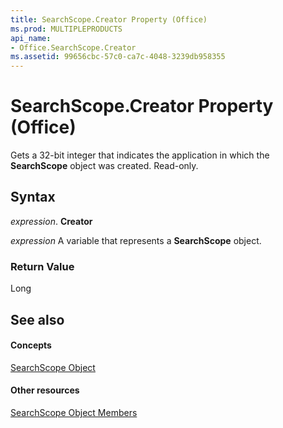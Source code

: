 ```yaml
---
title: SearchScope.Creator Property (Office)
ms.prod: MULTIPLEPRODUCTS
api_name:
- Office.SearchScope.Creator
ms.assetid: 99656cbc-57c0-ca7c-4048-3239db958355
---
```



# SearchScope.Creator Property (Office)

Gets a 32-bit integer that indicates the application in which the  **SearchScope** object was created. Read-only.


## Syntax

 _expression_. **Creator**

 _expression_ A variable that represents a **SearchScope** object.


### Return Value

Long


## See also


#### Concepts


[SearchScope Object](searchscope-object-office.md)
#### Other resources


[SearchScope Object Members](searchscope-members-office.md)

